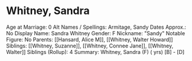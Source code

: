 # Whitney, Sandra

Age at Marriage: 0
Alt Names / Spellings: Armitage, Sandy
Dates Approx.: No
Display Name: Sandra Whitney
Gender: F
Nickname: "Sandy"
Notable Figure: No
Parents: [[Hansard, Alice M]], [[Whitney, Walter Howard]]
Siblings: [[Whitney, Suzanne]], [[Whitney, Connee Jane]], [[Whitney, Walter]]
Siblings (Rollup): 4
Summary: Whitney, Sandra (F) ( yrs)
[B]  - [D]